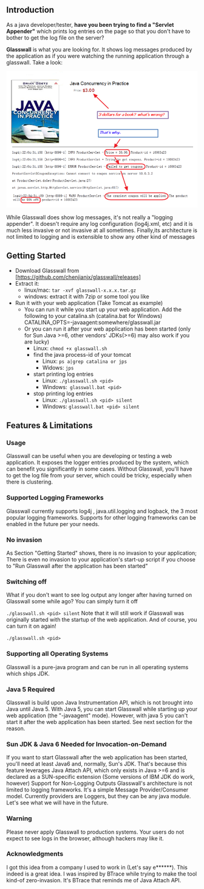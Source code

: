 ## Introduction
As a java developer/tester, __have you been trying to find a "Servlet Appender"__ which prints log entries on the page so that you don't have to bother to get the log file on the server?

__Glasswall__ is what you are looking for. It shows log messages produced by the application as if you were watching the running application through a glasswall. Take a look:

![screenshot](/glasswall/doc/ad/glasswall-usage.png?raw=true)

While Glasswall does show log messages, it's not really a "logging appender". It doesn't require any log configuration (log4j.xml, etc) and it is much less invasive or not invasive at all sometimes. Finally,its architecture is not limited to logging and is extensible to show any other kind of messages

## Getting Started

* Download Glasswall from [https://github.com/chenjianjx/glasswall/releases]
* Extract it:
  * linux/mac: `tar -xvf glasswall-x.x.x.tar.gz`
  * windows: extract it with 7zip or some tool you like
* Run it with your web application (Take Tomcat as example)
  * You can run it while you start up your web application. Add the following to your catalina.sh (catalina.bat for Windows)
CATALINA_OPTS=-javaagent:somewhere/glasswall.jar
  * Or you can run it after your web application has been started (only for Sun Java >=6, other vendors' JDKs(>=6) may also work if you are lucky)
    * Linux: `chmod +x glasswall.sh`
    * find the java process-id of your tomcat
      * Linux: `ps a|grep catalina or jps`
      * Widows: `jps`
    * start printing log entries
      * Linux: `./glasswall.sh <pid>`
      * Windows:` glasswall.bat <pid>`
    * stop printing log entries
      * Linux: `./glasswall.sh <pid> silent`
      * Windows: `glasswall.bat <pid> silent`

## Features & Limitations

### Usage
Glasswall can be useful when you are developing or testing a web application. It exposes the logger entries produced by the system, which can benefit you significantly in some cases. Without Glasswall, you'll have to get the log file from your server, which could be tricky, especially when there is clustering.
### Supported Logging Frameworks
Glasswall currently supports log4j , java.util.logging and logback, the 3 most popular logging frameworks. Supports for other logging frameworks can be enabled in the future per your needs.
### No invasion
As Section "Getting Started" shows, there is no invasion to your application; There is even no invasion to your application's start-up script if you choose to "Run Glasswall after the application has been started"
### Switching off
What if you don't want to see log output any longer after having turned on Glasswall some while ago? You can simply turn it off

`./glasswall.sh <pid> silent`
Note that it will still work if Glasswall was originally started with the startup of the web application.
And of course, you can turn it on again!

`./glasswall.sh <pid>`

### Supporting all Operating Systems
Glasswall is a pure-java program and can be run in all operating systems which ships JDK.
### Java 5 Required
Glasswall is build upon Java Instrumentation API, which is not brought into Java until Java 5. With Java 5, you can start Glasswall while starting up your web application (the "-javaagent" mode). However, with java 5 you can't start it after the web application has been started. See next section for the reason.
### Sun JDK & Java 6 Needed for Invocation-on-Demand
If you want to start Glasswall after the web application has been started, you'll need at least Java6 and, normally, Sun's JDK. That's because this feature leverages Java Attach API, which only exists in Java >=6 and is declared as a SUN-specific extension (Some versions of IBM JDK do work, however)
Support for Non-Logging Outputs
Glasswall's architecture is not limited to logging frameworks. It's a simple Message Provider/Consumer model. Currently providers are Loggers, but they can be any java module. Let's see what we will have in the future.
### Warning
Please never apply Glasswall to production systems. Your users do not expect to see logs in the browser, although hackers may like it.
### Acknowledgments
I got this idea from a company I used to work in (Let's say e******). This indeed is a great idea.
I was inspired by BTrace while trying to make the tool kind-of zero-invasion. It's BTrace that reminds me of Java Attach API.
